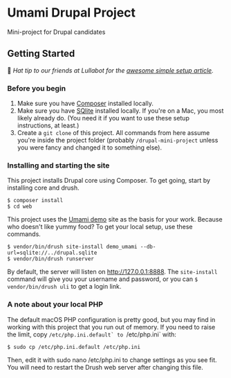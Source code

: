 # Umami Drupal Project
Mini-project for Drupal candidates

## Getting Started
:tophat: _Hat tip to our friends at Lullabot for the [awesome simple setup article](https://www.lullabot.com/articles/the-simplest-path-to-a-drupal-local-environment)._

### Before you begin
1. Make sure you have [Composer](https://getcomposer.org/download/) installed locally.
2. Make sure you have [SQlite](https://sqlite.org/download.html) installed locally. If you're on a Mac, you most likely already do. (You need it if you want to use these setup instructions, at least.)
3. Create a `git clone` of this project. All commands from here assume you're inside the project folder (probably `/drupal-mini-project` unless you were fancy and changed it to something else).

### Installing and starting the site
This project installs Drupal core using Composer. To get going, start by installing core and drush.

```
$ composer install
$ cd web
```

This project uses the [Umami demo](https://www.drupal.org/docs/umami-drupal-demonstration-installation-profile) site as the basis for your work. Because who doesn't like yummy food? To get your local setup, use these commands.

```
$ vendor/bin/drush site-install demo_umami --db-url=sqlite://../drupal.sqlite
$ vendor/bin/drush runserver
```

By default, the server will listen on http://127.0.0.1:8888. The `site-install` command will give you your username and password, or you can `$ vendor/bin/drush uli` to get a login link.

### A note about your local PHP
The default macOS PHP configuration is pretty good, but you may find in working with this project that you run out of memory. If you need to raise the limit, copy ``/etc/php.ini.default` to ``/etc/php.ini` with:

`$ sudo cp /etc/php.ini.default /etc/php.ini`

Then, edit it with sudo nano /etc/php.ini to change settings as you see fit. You will need to restart the Drush web server after changing this file.
